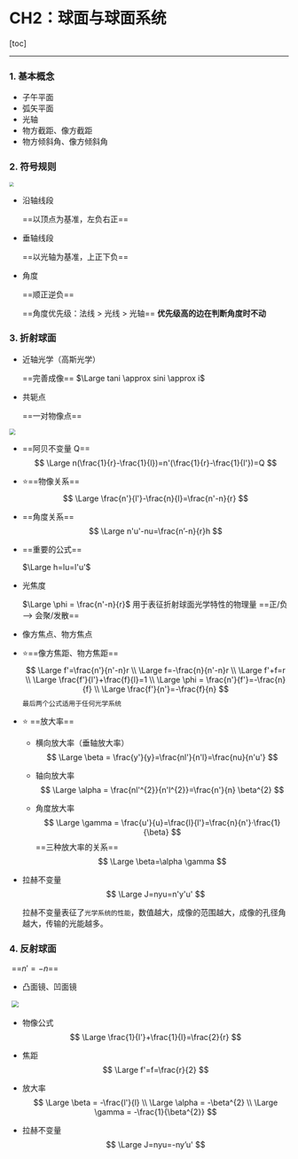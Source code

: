 # CH2：球面与球面系统

[toc]

---

### 1. 基本概念

- 子午平面
- 弧矢平面
- 光轴
- 物方截距、像方截距
- 物方倾斜角、像方倾斜角

### 2. 符号规则

<img src = "res\ch2_f1.png" style="zoom: 50%;" />

- 沿轴线段

  ==以顶点为基准，左负右正==

- 垂轴线段

  ==以光轴为基准，上正下负==

- 角度

  ==顺正逆负== 

  ==角度优先级：法线 > 光线 > 光轴== **优先级高的边在判断角度时不动**



### 3. 折射球面

- 近轴光学（高斯光学）

  ==完善成像==   $\Large tani \approx sini \approx i$

- 共轭点

  ==一对物像点==

<img src = "res\ch2_f2.png" style="zoom: 70%;" />

- ==阿贝不变量 Q==
  $$
  \Large n(\frac{1}{r}-\frac{1}{l})=n'(\frac{1}{r}-\frac{1}{l'})=Q
  $$

- :star:==物像关系==
  $$
  \Large \frac{n'}{l'}-\frac{n}{l}=\frac{n'-n}{r}
  $$

- ==角度关系==
  $$
  \Large n'u'-nu=\frac{n’-n}{r}h
  $$

- ==重要的公式==

  $\Large h=lu=l'u'$

- 光焦度

  $\Large \phi = \frac{n'-n}{r}$  用于表征折射球面光学特性的物理量 ==正/负 --> 会聚/发散==

- 像方焦点、物方焦点

- :star:==像方焦距、物方焦距==  
  $$
  \Large f'=\frac{n'}{n'-n}r \\
  \Large f=-\frac{n}{n'-n}r \\
  \Large f'+f=r \\
  \Large \frac{f'}{l'}+\frac{f}{l}=1 \\
  \Large \phi = \frac{n'}{f'}=-\frac{n}{f} \\
  \Large \frac{f'}{n'}=-\frac{f}{n}
  $$
  `最后两个公式适用于任何光学系统`

- :star: ==放大率==

  - 横向放大率（垂轴放大率）
    $$
    \Large \beta = \frac{y'}{y}=\frac{nl'}{n'l}=\frac{nu}{n'u'}
    $$

  - 轴向放大率
    $$
    \Large \alpha = \frac{nl'^{2}}{n'l^{2}}=\frac{n'}{n} \beta^{2}
    $$

  - 角度放大率
    $$
    \Large \gamma = \frac{u'}{u}=\frac{l}{l'}=\frac{n}{n'}·\frac{1}{\beta}
    $$
    ==三种放大率的关系==
    $$
    \Large \beta=\alpha \gamma
    $$

- 拉赫不变量
  $$
  \Large J=nyu=n'y'u'
  $$

  
  
  ​	拉赫不变量表征了`光学系统的性能`，数值越大，成像的范围越大，成像的孔径角越大，传输的光能越多。

### 4. 反射球面

​	==$n'=-n$==

- 凸面镜、凹面镜

​	<img src = "res\ch2_f3.png" style="zoom: 80%;" />



- 物像公式
  $$
  \Large \frac{1}{l'}+\frac{1}{l}=\frac{2}{r}
  $$

- 焦距
  $$
  \Large f'=f=\frac{r}{2}
  $$

- 放大率
  $$
  \Large \beta = -\frac{l'}{l} \\
  \Large \alpha = -\beta^{2} \\
  \Large \gamma = -\frac{1}{\beta^{2}}
  $$

- 拉赫不变量
  $$
  \Large J=nyu=-ny’u'
  $$